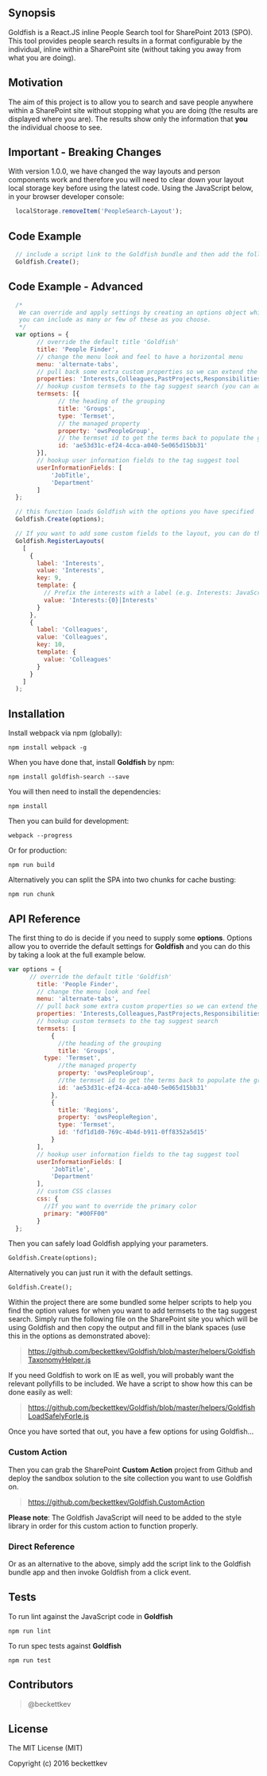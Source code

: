 ## Synopsis

Goldfish is a React.JS inline People Search tool for SharePoint 2013 (SPO). This tool provides people search results in a format configurable by the individual, inline within a SharePoint site (without taking you away from what you are doing).

## Motivation

The aim of this project is to allow you to search and save people anywhere within a SharePoint site without stopping what you are doing (the results are displayed where you are). The results show only the information that **you** the individual choose to see.

## Important - Breaking Changes

With version 1.0.0, we have changed the way layouts and person components work and therefore you will need to clear down your layout local storage key before using the latest code. Using the JavaScript below, in your browser developer console:

```javascript
  localStorage.removeItem('PeopleSearch-Layout');
```
## Code Example
```javascript
  // include a script link to the Goldfish bundle and then add the following line to load Goldfish
  Goldfish.Create();
```

## Code Example - Advanced
```javascript
  /*
   We can override and apply settings by creating an options object which we will pass into the goldfish create function.
   you can include as many or few of these as you choose.
   */
  var options = {
        // override the default title 'Goldfish'
        title: 'People Finder',
        // change the menu look and feel to have a horizontal menu
        menu: 'alternate-tabs',
        // pull back some extra custom properties so we can extend the layouts (see the RegisterLayouts code below)
        properties: 'Interests,Colleagues,PastProjects,Responsibilities',
        // hookup custom termsets to the tag suggest search (you can add more than one)...
        termsets: [{
              // the heading of the grouping
              title: 'Groups',
              type: 'Termset',
              // the managed property
              property: 'owsPeopleGroup',
              // the termset id to get the terms back to populate the group
              id: 'ae53d31c-ef24-4cca-a040-5e065d15bb31'
        }],
        // hookup user information fields to the tag suggest tool
        userInformationFields: [
            'JobTitle',
            'Department'
        ]
  };

  // this function loads Goldfish with the options you have specified
  Goldfish.Create(options);

  // If you want to add some custom fields to the layout, you can do that straight after calling the create function
  Goldfish.RegisterLayouts(
    [
      {
        label: 'Interests',
        value: 'Interests',
        key: 9,
        template: {
          // Prefix the interests with a label (e.g. Interests: JavaScript, Development)
          value: 'Interests:{0}|Interests'
        }
      },
      {
        label: 'Colleagues',
        value: 'Colleagues',
        key: 10,
        template: {
          value: 'Colleagues'
        }
      }
    ]
  );

```

## Installation

Install webpack via npm (globally):
```node
npm install webpack -g
```
When you have done that, install **Goldfish** by npm:
```node
npm install goldfish-search --save
```
You will then need to install the dependencies:
```node
npm install
```
Then you can build for development:
```node
webpack --progress
```
Or for production:
```node
npm run build
```
Alternatively you can split the SPA into two chunks for cache busting:
```node
npm run chunk
```

## API Reference

The first thing to do is decide if you need to supply some **options**. Options allow you to override the default settings for **Goldfish** and you can do this by taking a look at the full example below.

```javascript
var options = {
      // override the default title 'Goldfish'
        title: 'People Finder',
        // change the menu look and feel
        menu: 'alternate-tabs',
        // pull back some extra custom properties so we can extend the layouts
        properties: 'Interests,Colleagues,PastProjects,Responsibilities',
        // hookup custom termsets to the tag suggest search
        termsets: [
            {
              //the heading of the grouping
              title: 'Groups',
          type: 'Termset',
              //the managed property
              property: 'owsPeopleGroup',
              //the termset id to get the terms back to populate the group
              id: 'ae53d31c-ef24-4cca-a040-5e065d15bb31'
            },
            {
              title: 'Regions',
              property: 'owsPeopleRegion',
              type: 'Termset',
              id: 'fdf1d1d0-769c-4b4d-b911-0ff8352a5d15'
            }
        ],
        // hookup user information fields to the tag suggest tool
        userInformationFields: [
            'JobTitle',
            'Department'
        ],
        // custom CSS classes
        css: {
          //If you want to override the primary color
          primary: "#00FF00"
        }
  };
```
Then you can safely load Goldfish applying your parameters.

```
Goldfish.Create(options);
```

Alternatively you can just run it with the default settings.
```
Goldfish.Create();
```

Within the project there are some bundled some helper scripts to help you find the option values for when you want to add termsets to the tag suggest search. Simply run the following file on the SharePoint site you which will be using Goldfish and then copy the output and fill in the blank spaces (use this in the options as demonstrated above):

> https://github.com/beckettkev/Goldfish/blob/master/helpers/GoldfishTaxonomyHelper.js

If you need Goldfish to work on IE as well, you will probably want the relevant pollyfills to be included. We have a script to show how this can be done easily as well:

> https://github.com/beckettkev/Goldfish/blob/master/helpers/GoldfishLoadSafelyForIe.js

Once you have sorted that out, you have a few options for using Goldfish...

### Custom Action

Then you can grab the SharePoint **Custom Action** project from Github and deploy the sandbox solution to the site collection you want to use Goldfish on.

> https://github.com/beckettkev/Goldfish.CustomAction

**Please note**: The Goldfish JavaScript will need to be added to the style library in order for this custom action to function properly.

### Direct Reference

Or as an alternative to the above, simply add the script link to the Goldfish bundle app and then invoke Goldfish from a click event.

## Tests

To run lint against the JavaScript code in **Goldfish**

```
npm run lint
```

To run spec tests against **Goldfish**
```
npm run test
```

## Contributors

> @beckettkev

## License

The MIT License (MIT)

Copyright (c) 2016 beckettkev
